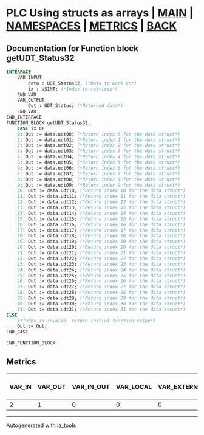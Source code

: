 # PLC Using structs as arrays | [MAIN] | [NAMESPACES] | [METRICS] | [BACK]  

## Documentation for Function block getUDT_Status32  

```pascal
INTERFACE
    VAR_INPUT
        data : UDT_Status32; (*Data to work on*)
        ix : USINT; (*Index to retrieve*)
    END_VAR
    VAR_OUTPUT
        Out : UDT_Status; (*Returned data*)
    END_VAR
END_INTERFACE
FUNCTION_BLOCK getUDT_Status32:
    CASE ix OF
	0: Out := data.udt00; (*Return index 0 for the data struct*)
	1: Out := data.udt01; (*Return index 1 for the data struct*)
	2: Out := data.udt02; (*Return index 2 for the data struct*)
	3: Out := data.udt03; (*Return index 3 for the data struct*)
	4: Out := data.udt04; (*Return index 4 for the data struct*)
	5: Out := data.udt05; (*Return index 5 for the data struct*)
	6: Out := data.udt06; (*Return index 6 for the data struct*)
	7: Out := data.udt07; (*Return index 7 for the data struct*)
	8: Out := data.udt08; (*Return index 8 for the data struct*)
	9: Out := data.udt09; (*Return index 9 for the data struct*)
	10: Out := data.udt10; (*Return index 10 for the data struct*)
	11: Out := data.udt11; (*Return index 11 for the data struct*)
	12: Out := data.udt12; (*Return index 12 for the data struct*)
	13: Out := data.udt13; (*Return index 13 for the data struct*)
	14: Out := data.udt14; (*Return index 14 for the data struct*)
	15: Out := data.udt15; (*Return index 15 for the data struct*)
	16: Out := data.udt16; (*Return index 16 for the data struct*)
	17: Out := data.udt17; (*Return index 17 for the data struct*)
	18: Out := data.udt18; (*Return index 18 for the data struct*)
	19: Out := data.udt19; (*Return index 19 for the data struct*)
	20: Out := data.udt20; (*Return index 20 for the data struct*)
	21: Out := data.udt21; (*Return index 21 for the data struct*)
	22: Out := data.udt22; (*Return index 22 for the data struct*)
	23: Out := data.udt23; (*Return index 23 for the data struct*)
	24: Out := data.udt24; (*Return index 24 for the data struct*)
	25: Out := data.udt25; (*Return index 25 for the data struct*)
	26: Out := data.udt26; (*Return index 26 for the data struct*)
	27: Out := data.udt27; (*Return index 27 for the data struct*)
	28: Out := data.udt28; (*Return index 28 for the data struct*)
	29: Out := data.udt29; (*Return index 29 for the data struct*)
	30: Out := data.udt30; (*Return index 30 for the data struct*)
	31: Out := data.udt31; (*Return index 31 for the data struct*)
ELSE
	(*Index is invalid, return initial function value*)
	Out := Out;
END_CASE

END_FUNCTION_BLOCK
```

## Metrics  

| VAR_IN | VAR_OUT | VAR_IN_OUT | VAR_LOCAL | VAR_EXTERNAL | VAR_TEMP | Actions | Lines of code | Maintainable size |
| ------ | ------- | ---------- | --------- | ------------ | -------- | ------- | ------------- | ----------------- |
| 2 | 1 | 0 | 0 | 0 | 0 | 0 | 37 | 43 |  

---
Autogenerated with [ia_tools](https://github.com/tkucic/ia_tools)  

[MAIN]: ../../../../index_st.md
[NAMESPACES]: ../../nsList_st.md
[METRICS]: ../../../metrics_st.md
[BACK]: ../nsMain_st.md
